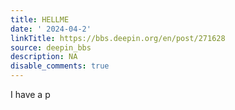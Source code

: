 ```yaml
---
title: HELLME
date: ' 2024-04-2'
linkTitle: https://bbs.deepin.org/en/post/271628
source: deepin_bbs
description: NA
disable_comments: true
---
```

I have a p
